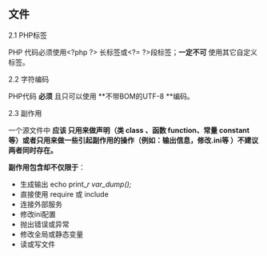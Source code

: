 ## 文件

2.1 PHP标签

PHP 代码必须使用&lt;?php ?&gt; 长标签或&lt;?= ?&gt;段标签；**一定不可** 使用其它自定义标签。

2.2 字符编码

PHP代码 **必须** 且只可以使用 **不带BOM的UTF-8 **编码。

2.3 副作用

一个源文件中 **应该 只用来做声明（类 class 、函数 function、常量 constant 等）或者只用来做一些引起副作用的操作（例如：输出信息，修改.ini等 ）不建议两者同时存在。**

**副作用包含却不仅限于**：

* 生成输出 echo print\__r var\_dump\(\);_
* 直接使用 require 或 include
* 连接外部服务
* 修改ini配置
* 抛出错误或异常
* 修改全局或静态变量
* 读或写文件





